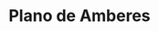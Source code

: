 ---
ref: sol-211-0000
title: "Plano de Amberes"
author_name: ["unknown author"]
publisher: ["unknown publisher"]
year: y1958
circa: true
origin: ["Belgium"]
formats: ["map"]
disciplines: ["graphic-design"]
tags: ["Expo 58"]
layout: artifact
status: ["scan"]
published: false
int_published: false
image_count:
date_added: 2023-06-16
batch: 58/belgium/1
---